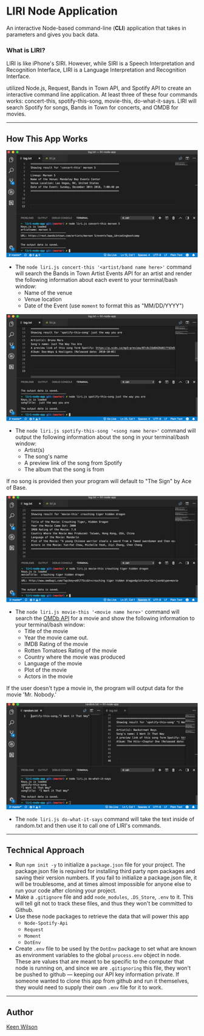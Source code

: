 # LIRI Node Application

An interactive Node-based command-line (**CLI**) application that takes in parameters and gives you back data. 

### What is LIRI?
LIRI is like iPhone's SIRI. However, while SIRI is a Speech Interpretation and Recognition Interface, LIRI is a Language Interpretation and Recognition Interface. 

utilized Node.js, Request, Bands in Town API, and Spotify API to create an interactive command line application. At least three of these four commands works: concert-this, spotify-this-song, movie-this, do-what-it-says. 
LIRI will search Spotify for songs, Bands in Town for concerts, and OMDB for movies.

---
## How This App Works

![concert-this](./screenshots/screenshot-concert-this.png)
* The `node liri.js concert-this '<artist/band name here>'` command will search the Bands in Town Artist Events API for an artist and render the following information about each event to your terminal/bash window:
    * Name of the venue
    * Venue location
    * Date of the Event (use `moment` to format this as "MM/DD/YYYY")

![spotify-this-song](./screenshots/screenshot-spotify-this-song.png)
* The `node liri.js spotify-this-song '<song name here>'` command will output the following information about the song in your terminal/bash window:
    * Artist(s)
    * The song's name
    * A preview link of the song from Spotify
    * The album that the song is from
    
If no song is provided then your program will default to "The Sign" by Ace of Base.
  
![do-what-it-says](./screenshots/screenshot-movie-this.png)
* The `node liri.js movie-this '<movie name here>'` command will search the [OMDb API](http://www.omdbapi.com/) for a movie and show the following information to your terminal/bash window:
     * Title of the movie
    * Year the movie came out.
    * IMDB Rating of the movie
    * Rotten Tomatoes Rating of the movie
    * Country where the movie was produced
    * Language of the movie
    * Plot of the movie
    * Actors in the movie
    
If the user doesn't type a movie in, the program will output data for the movie 'Mr. Nobody.'

![do-what-it-says](./screenshots/screenshot-do-what-it-says-spotify.png)
* The `node liri.js do-what-it-says` command will take the text inside of random.txt and then use it to call one of LIRI's commands. 

---
## Technical Approach
* Run `npm init -y`  to initialize a `package.json` file for your project. The package.json file is required for installing third party npm packages and saving their version numbers. If you fail to initialize a package.json file, it will be troublesome, and at times almost impossible for anyone else to run your code after cloning your project.
* Make a `.gitignore` file and add `node_modules`, `.DS_Store`, `.env` to it. This will tell git not to track these files, and thus they won't be committed to Github.
* Use these node packages to retrieve the data that will power this app
    * `Node-Spotify-Api`
    * `Request`
    * `Moment`
    * `DotEnv`
* Create `.env` file to be used by the `DotEnv` package to set what are known as environment variables to the global `process.env` object in node. These are values that are meant to be specific to the computer that node is running on, and since we are `.gitignoring` this file, they won't be pushed to github — keeping our API key information private. If someone wanted to clone this app from github and run it themselves, they would need to supply their own `.env` file for it to work.
    
---
## Author

[Keen Wilson](https://keenwilson.github.io/ "Keen Wilson's Portfolio")
